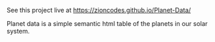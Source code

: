 See this project live at https://zioncodes.github.io/Planet-Data/

Planet data is a simple semantic html table of the planets in our solar system.
